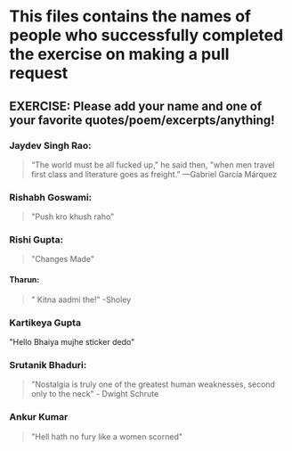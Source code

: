 # This files contains the names of people who successfully completed the exercise on making a pull request

## **EXERCISE**: Please add your name and one of your favorite quotes/poem/excerpts/anything!

### Jaydev Singh Rao:
  > “The world must be all fucked up," he said then, "when men travel first class and literature goes as freight.” —Gabriel García Márquez

### Rishabh Goswami:
  > "Push kro khush raho"

### Rishi Gupta:
  > "Changes Made"

#### Tharun:
  > " Kitna aadmi the!" -Sholey

### Kartikeya Gupta
"Hello Bhaiya mujhe sticker dedo"

### Srutanik Bhaduri:
>"Nostalgia is truly one of the greatest human weaknesses, second only to the neck" - Dwight Schrute

### Ankur Kumar
  > "Hell hath no fury like a women scorned"

